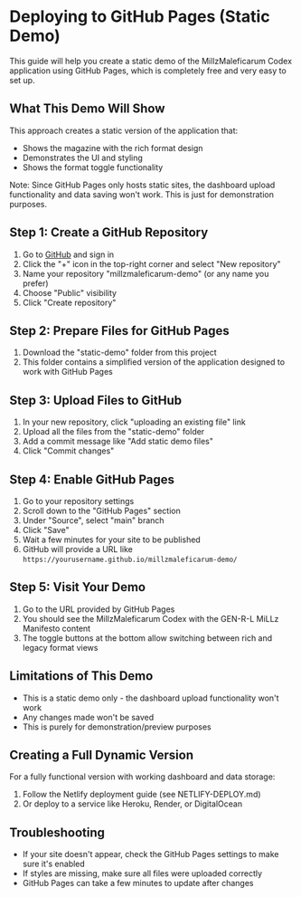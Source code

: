 # Deploying to GitHub Pages (Static Demo)

This guide will help you create a static demo of the MillzMaleficarum Codex application using GitHub Pages, which is completely free and very easy to set up.

## What This Demo Will Show

This approach creates a static version of the application that:
- Shows the magazine with the rich format design
- Demonstrates the UI and styling
- Shows the format toggle functionality

Note: Since GitHub Pages only hosts static sites, the dashboard upload functionality and data saving won't work. This is just for demonstration purposes.

## Step 1: Create a GitHub Repository

1. Go to [GitHub](https://github.com) and sign in
2. Click the "+" icon in the top-right corner and select "New repository"
3. Name your repository "millzmaleficarum-demo" (or any name you prefer)
4. Choose "Public" visibility
5. Click "Create repository"

## Step 2: Prepare Files for GitHub Pages

1. Download the "static-demo" folder from this project
2. This folder contains a simplified version of the application designed to work with GitHub Pages

## Step 3: Upload Files to GitHub

1. In your new repository, click "uploading an existing file" link
2. Upload all the files from the "static-demo" folder
3. Add a commit message like "Add static demo files"
4. Click "Commit changes"

## Step 4: Enable GitHub Pages

1. Go to your repository settings
2. Scroll down to the "GitHub Pages" section
3. Under "Source", select "main" branch
4. Click "Save"
5. Wait a few minutes for your site to be published
6. GitHub will provide a URL like `https://yourusername.github.io/millzmaleficarum-demo/`

## Step 5: Visit Your Demo

1. Go to the URL provided by GitHub Pages
2. You should see the MillzMaleficarum Codex with the GEN-R-L MiLLz Manifesto content
3. The toggle buttons at the bottom allow switching between rich and legacy format views

## Limitations of This Demo

- This is a static demo only - the dashboard upload functionality won't work
- Any changes made won't be saved
- This is purely for demonstration/preview purposes

## Creating a Full Dynamic Version

For a fully functional version with working dashboard and data storage:

1. Follow the Netlify deployment guide (see NETLIFY-DEPLOY.md)
2. Or deploy to a service like Heroku, Render, or DigitalOcean

## Troubleshooting

- If your site doesn't appear, check the GitHub Pages settings to make sure it's enabled
- If styles are missing, make sure all files were uploaded correctly
- GitHub Pages can take a few minutes to update after changes
